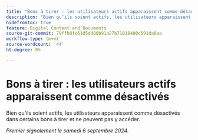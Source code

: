 ```yaml
---
title: "Bons à tirer : les utilisateurs actifs apparaissent comme désactivés"
description: "Bien qu’ils soient actifs, les utilisateurs apparaissent comme désactivés dans certains bons à tirer et ne peuvent pas y accéder."
hidefromtoc: true
feature: Digital Content and Documents
source-git-commit: 79ffb8fc61d5dd80b91a27b71018400c591da6aa
workflow-type: tm+mt
source-wordcount: '44'
ht-degree: 9%

---
```


# Bons à tirer : les utilisateurs actifs apparaissent comme désactivés

Bien qu’ils soient actifs, les utilisateurs apparaissent comme désactivés dans certains bons à tirer et ne peuvent pas y accéder.

_Premier signalement le samedi 6 septembre 2024._
